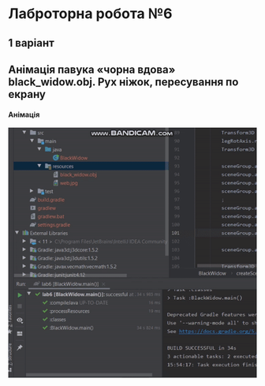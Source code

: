 # Лаброторна робота №6

## 1 варіант

##  Анімація павука «чорна вдова» black_widow.obj. Рух ніжок, пересування по екрану


#### Анімація
![lab](spider.gif)